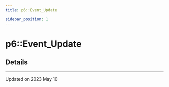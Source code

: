```yaml
---
title: p6::Event_Update

sidebar_position: 1
---
```


# p6::Event_Update





## Details
-------------------------------

Updated on 2023 May 10